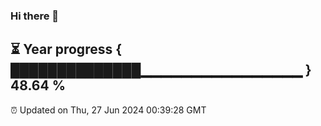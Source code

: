 ### Hi there 👋
⏳ Year progress { ██████████████▁▁▁▁▁▁▁▁▁▁▁▁▁▁▁▁ } 48.64 %
---
⏰ Updated on Thu, 27 Jun 2024 00:39:28 GMT

